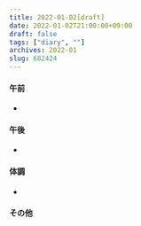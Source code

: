 ```yaml
---
title: 2022-01-02[draft]
date: 2022-01-02T21:00:00+09:00
draft: false
tags: ["diary", ""]
archives: 2022-01
slug: 682424
---
```

#### 午前
- 
#### 午後
- 
#### 体調
- 
#### その他